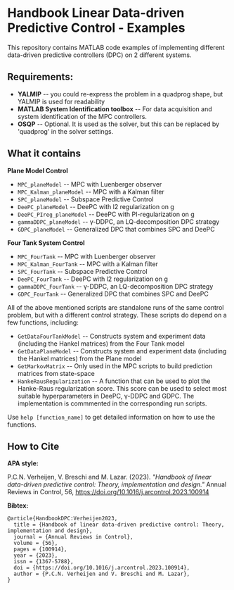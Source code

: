 # Handbook Linear Data-driven Predictive Control - Examples
This repository contains MATLAB code examples of implementing different data-driven predictive controllers (DPC) on 2 different systems. 

## Requirements:
* **YALMIP** -- you could re-express the problem in a quadprog shape, but YALMIP is used for readability
* **MATLAB System Identification toolbox** -- For data acquisition and system identification of the MPC controllers.
* **OSQP** -- Optional. It is used as the solver, but this can be replaced by 'quadprog' in the solver settings.

## What it contains
**Plane Model Control**
* `MPC_planeModel` -- MPC with Luenberger observer
* `MPC_Kalman_planeModel` -- MPC with a Kalman filter
* `SPC_planeModel` -- Subspace Predictive Control
* `DeePC_planeModel` -- DeePC with l2 regularization on g
* `DeePC_PIreg_planeModel` -- DeePC with PI-regularization on g
* `gammaDDPC_planeModel` -- γ-DDPC, an LQ-decomposition DPC strategy
* `GDPC_planeModel` -- Generalized DPC that combines SPC and DeePC

**Four Tank System Control**
* `MPC_FourTank` -- MPC with Luenberger observer
* `MPC_Kalman_FourTank` -- MPC with a Kalman filter
* `SPC_FourTank` -- Subspace Predictive Control
* `DeePC_FourTank` -- DeePC with l2 regularization on g
* `gammaDDPC_FourTank` -- γ-DDPC, an LQ-decomposition DPC strategy
* `GDPC_FourTank` -- Generalized DPC that combines SPC and DeePC

All of the above mentioned scripts are standalone runs of the same control problem, but with a different control strategy. These scripts do depend on a few functions, including:
* `GetDataFourTankModel` -- Constructs system and experiment data (including the Hankel matrices) from the Four Tank model
* `GetDataPlaneModel` -- Constructs system and experiment data (including the Hankel matrices) from the Plane model
* `GetMarkovMatrix` -- Only used in the MPC scripts to build prediction matrices from state-space
* `HankeRausRegularization` -- A function that can be used to plot the Hanke-Raus regularization score. This score can be used to select most suitable hyperparameters in DeePC, γ-DDPC and GDPC. The implementation is commmented in the corresponding run scripts.

Use `help [function_name]` to get detailed information on how to use the functions.

## How to Cite
**APA style:**

P.C.N. Verheijen, V. Breschi and M. Lazar. (2023). *"Handbook of linear data-driven predictive control: Theory, implementation and design."* Annual Reviews in Control, 56, https://doi.org/10.1016/j.arcontrol.2023.100914

**Bibtex:**
```
@article{HandbookDPC:Verheijen2023,
  title = {Handbook of linear data-driven predictive control: Theory, implementation and design},
  journal = {Annual Reviews in Control},
  volume = {56},
  pages = {100914},
  year = {2023},
  issn = {1367-5788},
  doi = {https://doi.org/10.1016/j.arcontrol.2023.100914},
  author = {P.C.N. Verheijen and V. Breschi and M. Lazar},
}
```


